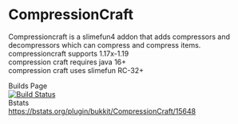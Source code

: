 # CompressionCraft  

Compressioncraft is a slimefun4 addon that adds compressors and decompressors which can compress and compress items.  
compressioncraft supports 1.17x-1.19  
compression craft requires java 16+  
compression craft uses slimefun RC-32+    

Builds Page  
<a href="https://thebusybiscuit.github.io/builds/JasperChaseTOQ/CompressionCraft/master"><img src="https://thebusybiscuit.github.io/builds/JasperChaseTOQ/CompressionCraft/master/badge.svg" alt="Build Status"/></a>  
Bstats  
https://bstats.org/plugin/bukkit/CompressionCraft/15648  
